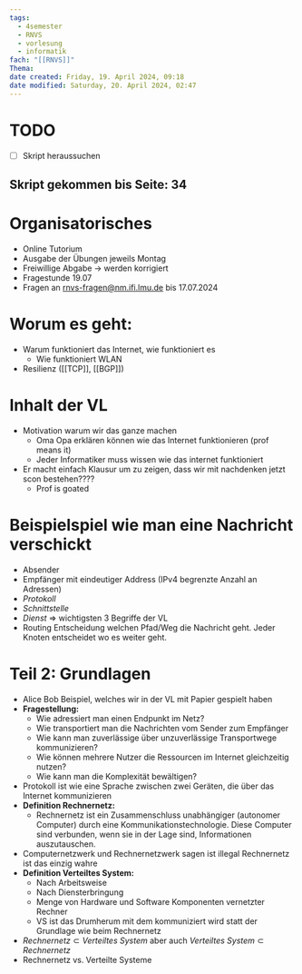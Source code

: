 ```yaml
---
tags:
  - 4semester
  - RNVS
  - vorlesung
  - informatik
fach: "[[RNVS]]"
Thema:
date created: Friday, 19. April 2024, 09:18
date modified: Saturday, 20. April 2024, 02:47
---
```


# TODO

- [ ] Skript heraussuchen 
## Skript gekommen bis Seite: 34

# Organisatorisches

- Online Tutorium 
- Ausgabe der Übungen jeweils Montag
- Freiwillige Abgabe → werden korrigiert 
- Fragestunde 19.07
- Fragen an rnvs-fragen@nm.ifi.lmu.de bis 17.07.2024
# Worum es geht:

- Warum funktioniert das Internet, wie funktioniert es
	- Wie funktioniert WLAN 
- Resilienz ([[TCP]], [[BGP]])

# Inhalt der VL

- Motivation warum wir das ganze machen
	- Oma Opa erklären können wie das Internet funktionieren (prof means it)
	- Jeder Informatiker muss wissen wie das internet funktioniert
- Er macht einfach Klausur um zu zeigen, dass wir mit nachdenken jetzt scon bestehen????
	- Prof is goated 

# Beispielspiel wie man eine Nachricht verschickt

- Absender
- Empfänger mit eindeutiger Address (IPv4 begrenzte Anzahl an Adressen)
- *Protokoll* 
- *Schnittstelle*
- *Dienst* 
	$\Longrightarrow$ wichtigsten 3 Begriffe der VL
- Routing Entscheidung welchen Pfad/Weg die Nachricht geht. Jeder Knoten entscheidet wo es weiter geht.

# Teil 2: Grundlagen

- Alice Bob Beispiel, welches wir in der VL mit Papier gespielt haben
- **Fragestellung:**
	- Wie adressiert man einen Endpunkt im Netz?
	- Wie transportiert man die Nachrichten vom Sender zum Empfänger
	- Wie kann man zuverlässige über unzuverlässige Transportwege kommunizieren?
	- Wie können mehrere Nutzer die Ressourcen im Internet gleichzeitig nutzen?
	- Wie kann man die Komplexität bewältigen?
- Protokoll ist wie eine Sprache zwischen zwei Geräten, die über das Internet kommunizieren
- **Definition Rechnernetz:**
	- Rechnernetz ist ein Zusammenschluss unabhängiger (autonomer Computer) durch eine Kommunikationstechnologie. Diese Computer sind verbunden, wenn sie in der Lage sind, Informationen auszutauschen.
- Computernetzwerk und Rechnernetzwerk sagen ist illegal Rechnernetz ist das einzig wahre
- **Definition Verteiltes System:**
	- Nach Arbeitsweise
	- Nach Diensterbringung
	- Menge von Hardware und Software Komponenten vernetzter Rechner 
	- VS ist das Drumherum mit dem kommuniziert wird statt der Grundlage wie beim Rechnernetz
- $Rechnernetz \subset Verteiltes \ System$ aber auch $Verteiltes \ System \subset  Rechnernetz$
- Rechnernetz vs. Verteilte Systeme